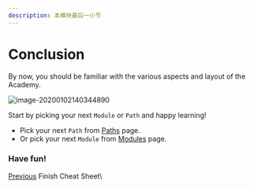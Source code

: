 ```yaml
---
description: 本模块最后一小节
---
```


# Conclusion

By now, you should be familiar with the various aspects and layout of the Academy.

![image-20200102140344890](https://academy.hackthebox.com/storage/modules/15/structure2.png)

Start by picking your next `Module` or `Path` and happy learning!

* Pick your next `Path` from [Paths](https://academy.hackthebox.com/paths) page.
* Or pick your next `Module` from [Modules](https://academy.hackthebox.com/modules) page.



### Have fun!

[ Previous](https://academy.hackthebox.com/module/15/section/37) Finish Cheat Sheet\
